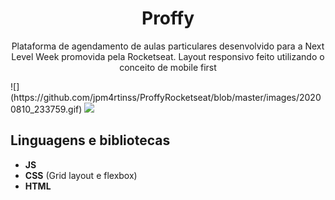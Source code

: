 <h1 align="center">
Proffy</h1>
 
<p align="center">Plataforma de agendamento de aulas particulares desenvolvido para a Next Level Week promovida pela Rocketseat. Layout responsivo feito utilizando o conceito de mobile first</p> 
![](https://github.com/jpm4rtinss/ProffyRocketseat/blob/master/images/20200810_233759.gif)
 <img src=”https://github.com/jpm4rtinss/ProffyRocketseat/commit/0c3813db0187bc04fa9378ca56a63e39125e55d2” width=400>
 
## Linguagens e bibliotecas

- **JS**  
- **CSS** (Grid layout e flexbox)  
-  **HTML**


